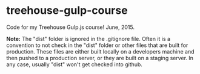 # treehouse-gulp-course
Code for my Treehouse Gulp.js course!  June, 2015.

**Note:** The "dist" folder is ignored in the .gitignore file.  Often it is a convention to not check in the "dist" folder or other files that are built for production.  These files are either built locally on a developers machine and then pushed to a production server, or they are built on a staging server.  In any case, usually "dist" won't get checked into github.

